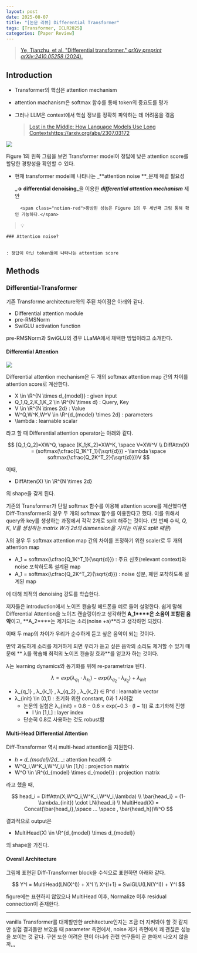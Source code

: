 ```yaml
---
layout: post
date: 2025-08-07
title: "[논문 리뷰] Differential Transformer"
tags: [Transformer, ICLR2025]
categories: [Paper Review]
---
```


> [Ye, Tianzhu, et al. "Differential transformer." ](https://arxiv.org/abs/2410.05258)[_arXiv preprint arXiv:2410.05258_](https://arxiv.org/abs/2410.05258)[ (2024).](https://arxiv.org/abs/2410.05258)



## Introduction

- Transformer의 핵심은 attention mechanism
- attention machanism은 softmax 함수를 통해 token의 중요도를 평가
- 그러나 LLM은 context에서 핵심 정보를 정확히 파악하는 데 어려움을 겪음

	> [Lost in the Middle: How Language Models Use Long Contextshttps://arxiv.org/abs/2307.03172](https://arxiv.org/abs/2307.03172)


![](https://prod-files-secure.s3.us-west-2.amazonaws.com/542b861c-36a8-4051-84e5-8804b6728dba/9083ea56-691a-4752-ae26-47f403431ac8/image.png?X-Amz-Algorithm=AWS4-HMAC-SHA256&X-Amz-Content-Sha256=UNSIGNED-PAYLOAD&X-Amz-Credential=ASIAZI2LB466446WGEMQ%2F20250925%2Fus-west-2%2Fs3%2Faws4_request&X-Amz-Date=20250925T150112Z&X-Amz-Expires=3600&X-Amz-Security-Token=IQoJb3JpZ2luX2VjEO7%2F%2F%2F%2F%2F%2F%2F%2F%2F%2FwEaCXVzLXdlc3QtMiJHMEUCIDB63%2FSjzX1A5uPz1fwad6Ndi0zOWFojK%2BI%2F5LBZWS7vAiEAjLL%2FslDx8rfGbeAgBV7kScQh%2B3TTmhs36gTEofZeEBsq%2FwMIdxAAGgw2Mzc0MjMxODM4MDUiDKl%2F6ilo2%2BcDKitHISrcA83agUL3L5HhkEUaFBpDDBnS7MjiRS6N7oZL67RccaKMQr1R6aL3BOUgELiF4JbInF5iQzsCktdXdbLXdnxF3%2FQ5ZklXkKwjBOoOkt9aHtaA0zflJF81njelzyKf14kqcr8htUjINhi90NugZZkau7K1ZEWQjFdiyJm8SK1IHyQvwLvZMVg0r1jZ4bjsKTvWIcLwodVfw9OzWjt3PT3tvYipUI%2BnFGQtYgf6kmX5Re7YmItWyYBOyXt0RczzrmnJGvpnidE4S4GKvEeoUw0yMHG8uoB2659uVVy3nwTXNu4wypyOMT3vqJrDHo3uqu%2FowRfBjEzW5gVMKaVxozrhIbYX9jx1IJLW1POIn6yJO6EIuk5yabC8Gff43Z6EG4AbpUkw3%2F5FJCvBlkSiH2OH20Eu%2FteiXneZYxoOgnNrfr%2BcjACbykPOShGdUmgxhM0IcQYV49nwMXvnz9WfbZjItzEgcWJY3oM7DiZIQRq6dHRckn5nyHWQ79FwxExVQFw3f9FpUvcQrkH18lvjEAhk0XcAUM8WZnvseAtHCZ4pIEwvPX983cOCFwk93OsG8tep2A7qeCLpExjhL9NXhWBNxRwJoNI9dasx%2FsN71Jih0s%2FrgP5Bb2tyA6fL3Zb0MNeL1cYGOqUBKeA6YT3Tw5kO2SD7qrslbrI22oaPD7hcp2p6tLPQfWBYgNjTtb8ppllhphhVs6fi1df5w3KCs8V5xKpk3cJ8dn8FbDO6uEZvoDVoiBmP5QtGqBrvT1muJb5nfZ9%2B8RNZVU4o2pTvD7FhZA6JIZlUlHqBzhFxqwMHfnmc%2BYKvXo43hgqfbL5%2BngTVw8UQsHGL3yeovYxnGkY%2Bi3f4IhLFH1%2FSbOXW&X-Amz-Signature=2b98c870780c3c9a00c87e14f0842b4c55ad23254294c5563f5d94247fc670b7&X-Amz-SignedHeaders=host&x-amz-checksum-mode=ENABLED&x-id=GetObject)


Figure 1의 왼쪽 그림을 보면 Transformer model이 정답에 낮은 attention score를 할당한 경향성을 확인할 수 있다.

- 현재 transformer model에 나타나는 _**attention noise **_문제 해결 필요성

	_**→ differential denoising**_을 이용한 _**differential attention mechanism**_ 제안


		<span class="notion-red">향상된 성능은 Figure 1의 두 세번째 그림 통해 확인 가능하다.</span>


> 💡 


	### Attention noise?


	: 정답이 아닌 token들에 나타나는 attention score



## Methods



### Differential-Transformer


기존 Transforme architecture와의 주된 차이점은 아래와 같다.

- Differential attention module
- pre-RMSNorm
- SwiGLU activation function

pre-RMSNorm과 SwiGLU의 경우 LLaMA에서 채택한 방법이라고 소개한다.



#### Differential Attention


![](https://prod-files-secure.s3.us-west-2.amazonaws.com/542b861c-36a8-4051-84e5-8804b6728dba/116d70b2-1963-4810-9167-f4c7d8a06e8f/image.png?X-Amz-Algorithm=AWS4-HMAC-SHA256&X-Amz-Content-Sha256=UNSIGNED-PAYLOAD&X-Amz-Credential=ASIAZI2LB466446WGEMQ%2F20250925%2Fus-west-2%2Fs3%2Faws4_request&X-Amz-Date=20250925T150112Z&X-Amz-Expires=3600&X-Amz-Security-Token=IQoJb3JpZ2luX2VjEO7%2F%2F%2F%2F%2F%2F%2F%2F%2F%2FwEaCXVzLXdlc3QtMiJHMEUCIDB63%2FSjzX1A5uPz1fwad6Ndi0zOWFojK%2BI%2F5LBZWS7vAiEAjLL%2FslDx8rfGbeAgBV7kScQh%2B3TTmhs36gTEofZeEBsq%2FwMIdxAAGgw2Mzc0MjMxODM4MDUiDKl%2F6ilo2%2BcDKitHISrcA83agUL3L5HhkEUaFBpDDBnS7MjiRS6N7oZL67RccaKMQr1R6aL3BOUgELiF4JbInF5iQzsCktdXdbLXdnxF3%2FQ5ZklXkKwjBOoOkt9aHtaA0zflJF81njelzyKf14kqcr8htUjINhi90NugZZkau7K1ZEWQjFdiyJm8SK1IHyQvwLvZMVg0r1jZ4bjsKTvWIcLwodVfw9OzWjt3PT3tvYipUI%2BnFGQtYgf6kmX5Re7YmItWyYBOyXt0RczzrmnJGvpnidE4S4GKvEeoUw0yMHG8uoB2659uVVy3nwTXNu4wypyOMT3vqJrDHo3uqu%2FowRfBjEzW5gVMKaVxozrhIbYX9jx1IJLW1POIn6yJO6EIuk5yabC8Gff43Z6EG4AbpUkw3%2F5FJCvBlkSiH2OH20Eu%2FteiXneZYxoOgnNrfr%2BcjACbykPOShGdUmgxhM0IcQYV49nwMXvnz9WfbZjItzEgcWJY3oM7DiZIQRq6dHRckn5nyHWQ79FwxExVQFw3f9FpUvcQrkH18lvjEAhk0XcAUM8WZnvseAtHCZ4pIEwvPX983cOCFwk93OsG8tep2A7qeCLpExjhL9NXhWBNxRwJoNI9dasx%2FsN71Jih0s%2FrgP5Bb2tyA6fL3Zb0MNeL1cYGOqUBKeA6YT3Tw5kO2SD7qrslbrI22oaPD7hcp2p6tLPQfWBYgNjTtb8ppllhphhVs6fi1df5w3KCs8V5xKpk3cJ8dn8FbDO6uEZvoDVoiBmP5QtGqBrvT1muJb5nfZ9%2B8RNZVU4o2pTvD7FhZA6JIZlUlHqBzhFxqwMHfnmc%2BYKvXo43hgqfbL5%2BngTVw8UQsHGL3yeovYxnGkY%2Bi3f4IhLFH1%2FSbOXW&X-Amz-Signature=cd7675d2cee9cb2d47f2635f22c974f97ed5d5bbcd848f7df3c4fdc67c47ee50&X-Amz-SignedHeaders=host&x-amz-checksum-mode=ENABLED&x-id=GetObject)


Differential attention mechanism은 두 개의 softmax attention map 간의 차이를 attention score로 계산한다.

- X \in \R^{N \times d\_{model}} : given input
- Q\_1,Q\_2,K\_1,K\_2 \in \R^{N \times d} : Query, Key
- V \in \R^{N \times 2d} : Value
- W^Q,W^K,W^V \in \R^{d\_{model} \times 2d} : parameters
- \lambda : learnable scalar

라고 할 때 Differential attention operator는 아래와 같다.


$$
[Q_1;Q_2]=XW^Q, \space [K_1;K_2]=XW^K, \space V=XW^V \\
DiffAttn(X) = (softmax(\cfrac{Q_1K^T_1}{\sqrt{d}}) - \lambda \space softmax(\cfrac{Q_2K^T_2}{\sqrt{d}}))V
$$


이때,

- DiffAtten(X) \in \R^{N \times 2d}

의 shape을 갖게 된다.


기존의 Transformer가 단일 softmax 함수를 이용해 attention score를 계산했다면 Diff-Transformer의 경우 두 개의 softmax 함수를 이용한다고 했다. 이를 위해서 query와 key를 생성하는 과정에서 각각 2개로 split 해주는 것이다. <span class="notion-red">(첫 번째 수식, </span><span class="notion-red">_Q, K, V를 생성하는 matrix W가 2d의 dismension을 가지는 이유도 split 때문_</span><span class="notion-red">)</span>


 λ의 경우 두 softmax attention map 간의 차이를 조정하기 위한 scaler로 두 개의 attention map

- A\_1 = softmax(\cfrac{Q\_1K^T\_1}{\sqrt{d}}) : 주요 신호(relevant context)와 noise 포착하도록 설계된 map
- A\_1 = softmax(\cfrac{Q\_2K^T\_2}{\sqrt{d}}) : noise 성분, 패턴 포착하도록 설계된 map 

에 대해 최적의 denoising 강도를 학습한다.


저자들은 introduction에서 노이즈 캔슬링 헤드폰을 예로 들어 설명한다. 쉽게 말해 Differential Attention을 노이즈 캔슬링이라고 생각하면 **A\_1****은 소음이 포함된 음악**이고, **A\_2****는 제거되는 소리(noise +a)**라고 생각하면 되겠다. 


이때 두 map의 차이가 우리가 순수하게 듣고 싶은 음악이 되는 것이다. 


만약 과도하게 소리를 제거하게 되면 우리가 듣고 싶은 음악의 소리도 제거할 수 있기 때문에 ** λ를 학습해 최적의 노이즈 캔슬링 효과**를 얻고자 하는 것이다.


λ는 learning dynamics와 동기화를 위해 re-parametrize 된다.


$$
\lambda = exp(\lambda_{q_1} \cdot \lambda_{k_1}) - exp(\lambda_{q_2} \cdot \lambda_{k_2}) + \lambda_{init}
$$

- λ\_{q\_1} , λ\_{k\_1} , λ\_{q\_2} , λ\_{k\_2} ∈ R^d : learnable vector
- λ\_{init} \in (0,1) : 초기화 위한 constant, 0과 1 사이값
	- 논문의 실험은 λ\_{init} = 0.8 − 0.6 × exp(−0.3 · (l − 1)) 로 초기화해 진행
		- l \in [1,L] : layer index
	- 단순히 0.8로 사용하는 것도 robust함


#### **Multi-Head Differential Attention**


Diff-Transformer 역시 multi-head attention을 지원한다.

- _h = d\_{model}/2d__ _: attention head의 수
- W^Q\_i,W^K\_i,W^V\_i,i \in [1,h] : projection matrix
- W^O \in \R^{d\_{model} \times d\_{model}} : projection matrix

라고 했을 때,


$$
head_i = DiffAttn(X;W^Q_i,W^K_i,W^V_i,\lambda) \\
\bar{head_i} = (1-\lambda_{init}) \cdot LN(head_i) \\
MultiHead(X) = Concat(\bar{head_i},\space ... \space , \bar{head_h})W^O
$$


결과적으로 output은

- MultiHead(X) \in \R^{d\_{model} \times d\_{model}}

의 shape을 가진다.



#### Overall Architecture


그림에 표현된 Diff-Transformer block을 수식으로 표현하면 아래와 같다.


$$
Y^l = MultiHead(LN(X^l)) + X^l \\
X^{l+1} = SwiGLU(LN(Y^l)) + Y^l
$$


figure에는 표현하지 않았으나 MultiHead 이후, Normalize 이후 residual connection이 존재한다.


---


vanilla Transformer를 대체할만한 architecture인지는 조금 더 지켜봐야 할 것 같지만 실험 결과들만 보았을 때 parameter 측면에서, noise 제거 측면에서 꽤 괜찮은 성능을 보이는 것 같다. 구현 또한 어려운 편이 아니라 관련 연구들이 곧 쏟아져 나오지 않을까,,,

